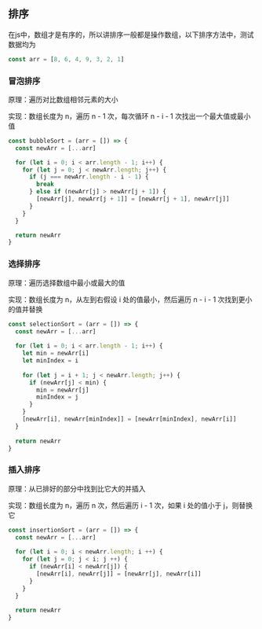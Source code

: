 ## 排序

在js中，数组才是有序的，所以讲排序一般都是操作数组，以下排序方法中，测试数据均为
```js
const arr = [8, 6, 4, 9, 3, 2, 1]
```

### 冒泡排序

原理：遍历对比数组相邻元素的大小

实现：数组长度为 n，遍历 n - 1 次，每次循环 n - i - 1 次找出一个最大值或最小值

```js
const bubbleSort = (arr = []) => {
  const newArr = [...arr]

  for (let i = 0; i < arr.length - 1; i++) {
    for (let j = 0; j < newArr.length; j++) {
      if (j === newArr.length - i - 1) {
        break
      } else if (newArr[j] > newArr[j + 1]) {
        [newArr[j], newArr[j + 1]] = [newArr[j + 1], newArr[j]]
      }
    }
  }

  return newArr
}
```

### 选择排序

原理：遍历选择数组中最小或最大的值

实现：数组长度为 n，从左到右假设 i 处的值最小，然后遍历 n - i - 1 次找到更小的值并替换

```js
const selectionSort = (arr = []) => {
  const newArr = [...arr]
  
  for (let i = 0; i < arr.length - 1; i++) {
    let min = newArr[i]
    let minIndex = i
    
    for (let j = i + 1; j < newArr.length; j++) {
      if (newArr[j] < min) {
        min = newArr[j]
        minIndex = j
      }
    }
    [newArr[i], newArr[minIndex]] = [newArr[minIndex], newArr[i]]
  }
  
  return newArr
}
```

### 插入排序

原理：从已排好的部分中找到比它大的并插入

实现：数组长度为 n，遍历 n 次，然后遍历 i - 1 次，如果 i 处的值小于 j，则替换它

```js
const insertionSort = (arr = []) => {
  const newArr = [...arr]
  
  for (let i = 0; i < newArr.length; i ++) {
    for (let j = 0; j < i; j ++) {
      if (newArr[i] < newArr[j]) {
        [newArr[i], newArr[j]] = [newArr[j], newArr[i]]
      }
    }
  }
  
  return newArr
}
```
